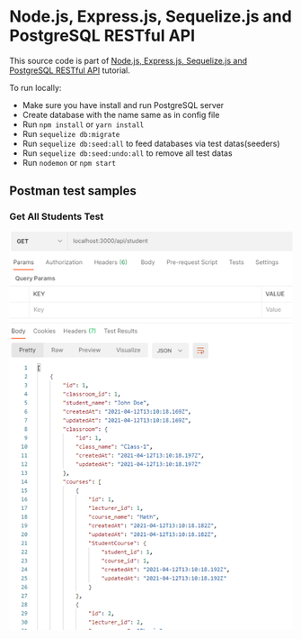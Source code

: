 # Node.js, Express.js, Sequelize.js and PostgreSQL RESTful API

This source code is part of [Node.js, Express.js, Sequelize.js and PostgreSQL RESTful API](https://www.djamware.com/post/5b56a6cc80aca707dd4f65a9/nodejs-expressjs-sequelizejs-and-postgresql-restful-api) tutorial.

To run locally:

* Make sure you have install and run PostgreSQL server
* Create database with the name same as in config file
* Run `npm install` or `yarn install`
* Run `sequelize db:migrate`
* Run `sequelize db:seed:all` to feed databases via test datas(seeders)
* Run `sequelize db:seed:undo:all` to remove all test datas
* Run `nodemon` or `npm start`

## Postman test samples

### Get All Students Test

![Get All Students Test](./misc/student-api-test.PNG)
